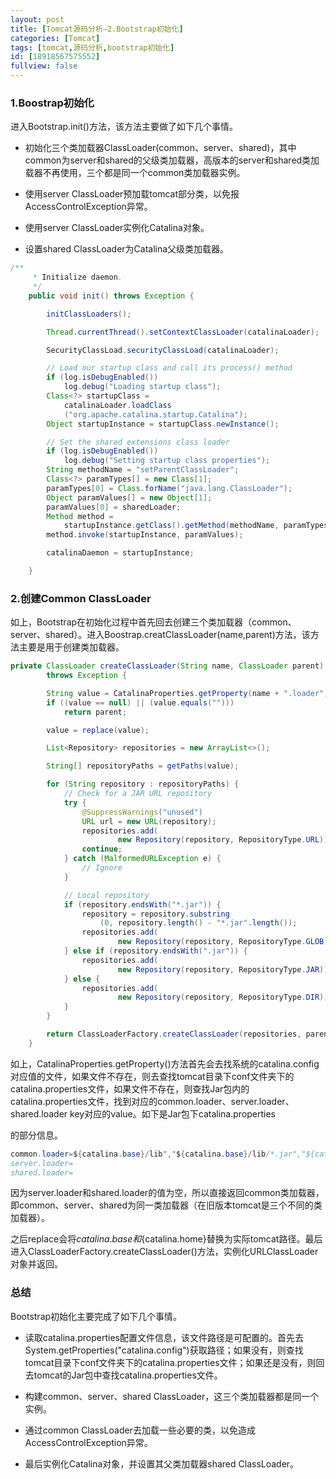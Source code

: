 ```yaml
---
layout: post
title: [Tomcat源码分析—2.Bootstrap初始化]
categories: [Tomcat]
tags: [tomcat,源码分析,bootstrap初始化]
id: [18918567575552]
fullview: false
---
```

### 1.Boostrap初始化

进入Bootstrap.init()方法，该方法主要做了如下几个事情。

* 初始化三个类加载器ClassLoader(common、server、shared)，其中common为server和shared的父级类加载器，高版本的server和shared类加载器不再使用，三个都是同一个common类加载器实例。


* 使用server ClassLoader预加载tomcat部分类，以免报AccessControlException异常。

* 使用server ClassLoader实例化Catalina对象。

* 设置shared ClassLoader为Catalina父级类加载器。



```java
/**
     * Initialize daemon.
     */
    public void init() throws Exception {

        initClassLoaders();

        Thread.currentThread().setContextClassLoader(catalinaLoader);

        SecurityClassLoad.securityClassLoad(catalinaLoader);

        // Load our startup class and call its process() method
        if (log.isDebugEnabled())
            log.debug("Loading startup class");
        Class<?> startupClass =
            catalinaLoader.loadClass
            ("org.apache.catalina.startup.Catalina");
        Object startupInstance = startupClass.newInstance();

        // Set the shared extensions class loader
        if (log.isDebugEnabled())
            log.debug("Setting startup class properties");
        String methodName = "setParentClassLoader";
        Class<?> paramTypes[] = new Class[1];
        paramTypes[0] = Class.forName("java.lang.ClassLoader");
        Object paramValues[] = new Object[1];
        paramValues[0] = sharedLoader;
        Method method =
            startupInstance.getClass().getMethod(methodName, paramTypes);
        method.invoke(startupInstance, paramValues);

        catalinaDaemon = startupInstance;

    }
```

### 2.创建Common ClassLoader

如上，Bootstrap在初始化过程中首先回去创建三个类加载器（common、server、shared）。进入Boostrap.creatClassLoader(name,parent)方法，该方法主要是用于创建类加载器。


```java
private ClassLoader createClassLoader(String name, ClassLoader parent)
        throws Exception {

        String value = CatalinaProperties.getProperty(name + ".loader");
        if ((value == null) || (value.equals("")))
            return parent;

        value = replace(value);

        List<Repository> repositories = new ArrayList<>();

        String[] repositoryPaths = getPaths(value);

        for (String repository : repositoryPaths) {
            // Check for a JAR URL repository
            try {
                @SuppressWarnings("unused")
                URL url = new URL(repository);
                repositories.add(
                        new Repository(repository, RepositoryType.URL));
                continue;
            } catch (MalformedURLException e) {
                // Ignore
            }

            // Local repository
            if (repository.endsWith("*.jar")) {
                repository = repository.substring
                    (0, repository.length() - "*.jar".length());
                repositories.add(
                        new Repository(repository, RepositoryType.GLOB));
            } else if (repository.endsWith(".jar")) {
                repositories.add(
                        new Repository(repository, RepositoryType.JAR));
            } else {
                repositories.add(
                        new Repository(repository, RepositoryType.DIR));
            }
        }

        return ClassLoaderFactory.createClassLoader(repositories, parent);
    }
```

如上，CatalinaProperties.getProperty()方法首先会去找系统的catalina.config对应值的文件，如果文件不存在，则去查找tomcat目录下conf文件夹下的catalina.properties文件，如果文件不存在，则查找Jar包内的catalina.properties文件，找到对应的common.loader、server.loader、shared.loader key对应的value。如下是Jar包下catalina.properties

的部分信息。

```java
common.loader=${catalina.base}/lib","${catalina.base}/lib/*.jar","${catalina.home}/lib","${catalina.home}/lib/*.jar
server.loader=
shared.loader=
```

因为server.loader和shared.loader的值为空，所以直接返回common类加载器，即common、server、shared为同一类加载器（在旧版本tomcat是三个不同的类加载器）。


之后replace会将${catalina.base}和${catalina.home}替换为实际tomcat路径。最后进入ClassLoaderFactory.createClassLoader()方法，实例化URLClassLoader对象并返回。

### 总结

Bootstrap初始化主要完成了如下几个事情。


* 读取catalina.properties配置文件信息，该文件路径是可配置的。首先去System.getProperties("catalina.config")获取路径；如果没有，则查找tomcat目录下conf文件夹下的catalina.properties文件；如果还是没有，则回去tomcat的Jar包中查找catalina.properties文件。

* 构建common、server、shared ClassLoader，这三个类加载器都是同一个实例。

* 通过common ClassLoader去加载一些必要的类，以免造成AccessControlException异常。

* 最后实例化Catalina对象，并设置其父类加载器shared ClassLoader。





